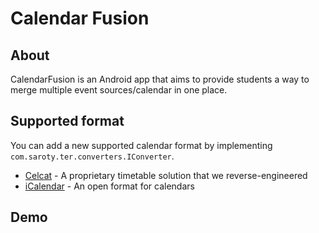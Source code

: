 # Calendar Fusion

## About

CalendarFusion is an Android app that aims to provide students a way to merge multiple event sources/calendar in one place. 

## Supported format

You can add a new supported calendar format by implementing `com.saroty.ter.converters.IConverter`.

* [Celcat](http://www.celcat.com/) - A proprietary timetable solution that we reverse-engineered
* [iCalendar](https://en.wikipedia.org/wiki/ICalendar) - An open format for calendars

## Demo

